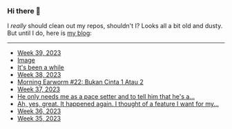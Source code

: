 ### Hi there 👋

I _really_ should clean out my repos, shouldn't I? Looks all a bit old and dusty. But until I do, here is [my blog](https://lostfocus.de/):

--- 

<!-- POST-LIST:START -->
- [Week 39, 2023](https://lostfocus.de/2023/10/03/week-39-2023/)
- [Image](https://lostfocus.de/2023/09/30/231660/)
- [It&#39;s been a while](https://lostfocus.de/2023/09/25/231655/)
- [Week 38, 2023](https://lostfocus.de/2023/09/24/week-38-2023/)
- [Morning Earworm #22: Bukan Cinta 1 Atau 2](https://lostfocus.de/2023/09/21/morning-earworm-22-bukan-cinta-1-atau-2/)
- [Week 37, 2023](https://lostfocus.de/2023/09/17/week-37-2023/)
- [He only needs me as a pace setter and to tell him that he&#39;s a…](https://lostfocus.de/2023/09/11/231610/)
- [Ah, yes, great. It happened again. I thought of a feature I want for my…](https://lostfocus.de/2023/09/10/231608/)
- [Week 36, 2023](https://lostfocus.de/2023/09/10/week-36-2023/)
- [Week 35, 2023](https://lostfocus.de/2023/09/03/week-35-2023/)
<!-- POST-LIST:END -->

<!--
**lostfocus/lostfocus** is a ✨ _special_ ✨ repository because its `README.md` (this file) appears on your GitHub profile.

Here are some ideas to get you started:

- 🔭 I’m currently working on ...
- 🌱 I’m currently learning ...
- 👯 I’m looking to collaborate on ...
- 🤔 I’m looking for help with ...
- 💬 Ask me about ...
- 📫 How to reach me: ...
- 😄 Pronouns: ...
- ⚡ Fun fact: ...
-->
